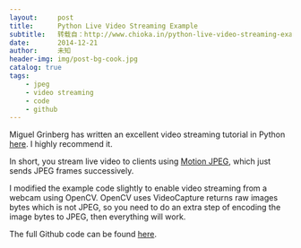 ```yaml
---
layout:     post
title:      Python Live Video Streaming Example
subtitle:   转载自：http://www.chioka.in/python-live-video-streaming-example/
date:       2014-12-21
author:     未知
header-img: img/post-bg-cook.jpg
catalog: true
tags:
    - jpeg
    - video streaming
    - code
    - github
---
```


Miguel Grinberg has written an excellent video streaming tutorial in Python [here](http://blog.miguelgrinberg.com/post/video-streaming-with-flask). I highly recommend it.

In short, you stream live video to clients using [Motion JPEG](http://en.wikipedia.org/wiki/Motion_JPEG), which just sends JPEG frames successively.

I modified the example code slightly to enable video streaming from a webcam using OpenCV. OpenCV uses VideoCapture returns raw images bytes which is not JPEG, so you need to do an extra step of encoding the image bytes to JPEG, then everything will work.

The full Github code can be found [here](https://github.com/log0/video_streaming_with_flask_example).
